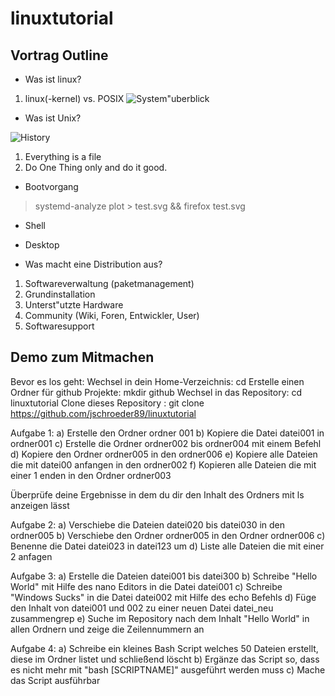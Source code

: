 # linuxtutorial

## Vortrag Outline

* Was ist linux?

1. linux(-kernel) vs. POSIX
![System\"uberblick](https://upload.wikimedia.org/wikipedia/commons/thumb/4/46/Linux_Kernel_Struktur.svg/800px-Linux_Kernel_Struktur.svg.png)

* Was ist Unix?

![History](https://upload.wikimedia.org/wikipedia/commons/7/77/Unix_history-simple.svg)
1. Everything is a file
2. Do One Thing only and do it good.

* Bootvorgang

> systemd-analyze plot > test.svg && firefox test.svg

* Shell

* Desktop

* Was macht eine Distribution aus?

1. Softwareverwaltung (paketmanagement)
2. Grundinstallation
3. Unterst\"utzte Hardware
4. Community (Wiki, Foren, Entwickler, User)
5. Softwaresupport

## Demo zum Mitmachen

Bevor es los geht: 
  Wechsel in dein Home-Verzeichnis: cd 
  Erstelle einen Ordner für github Projekte: mkdir github
  Wechsel in das Repository: cd linuxtutorial
  Clone dieses Repository : git clone https://github.com/jschroeder89/linuxtutorial
  
Aufgabe 1:
  a) Erstelle den Ordner ordner 001
  b) Kopiere die Datei datei001 in ordner001
  c) Erstelle die Ordner ordner002 bis ordner004 mit einem Befehl
  d) Kopiere den Ordner ordner005 in den ordner006
  e) Kopiere alle Dateien die mit datei00 anfangen in den ordner002
  f) Kopieren alle Dateien die mit einer 1 enden in den Ordner ordner003
  
  Überprüfe deine Ergebnisse in dem du dir den Inhalt des Ordners mit ls anzeigen lässt
  
Aufgabe 2:
  a) Verschiebe die Dateien datei020 bis datei030 in den ordner005 
  b) Verschiebe den Ordner ordner005 in den Ordner ordner006
  c) Benenne die Datei datei023 in datei123 um
  d) Liste alle Dateien die mit einer 2 anfagen
  
Aufgabe 3:
  a) Erstelle die Dateien datei001 bis datei300
  b) Schreibe "Hello World" mit Hilfe des nano Editors in die Datei datei001
  c) Schreibe "Windows Sucks" in die Datei datei002 mit Hilfe des echo Befehls
  d) Füge den Inhalt von datei001 und 002 zu einer neuen Datei datei_neu zusammengrep 
  e) Suche im Repository nach dem Inhalt "Hello World" in allen Ordnern und zeige die Zeilennummern an
  
Aufgabe 4:
  a) Schreibe ein kleines Bash Script welches 50 Dateien erstellt, diese im Ordner listet und schließend löscht
  b) Ergänze das Script so, dass es nicht mehr mit "bash [SCRIPTNAME]" ausgeführt werden muss
  c) Mache das Script ausführbar
